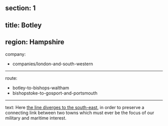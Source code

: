﻿section: 1
----
title: Botley
----
region: Hampshire
----
company:
- companies/london-and-south-western
----
route:
- botley-to-bishops-waltham
- bishopstoke-to-gosport-and-portsmouth
----
text: Here [the line diverges to the south-east](/routes/botley-to-bishops-waltham), in order to preserve a connecting link between two towns which must ever be the focus of our military and maritime interest.
